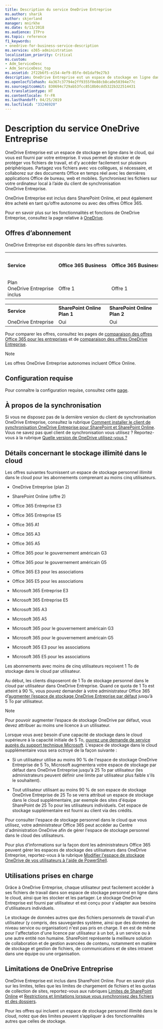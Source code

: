 ```yaml
---
title: Description du service OneDrive Entreprise
ms.author: sharik
author: skjerland
manager: mnirkhe
ms.date: 6/13/2018
ms.audience: ITPro
ms.topic: reference
f1_keywords:
- onedrive-for-business-service-description
ms.service: o365-administration
localization_priority: Critical
ms.custom:
- Adm_ServiceDesc
- Adm_ServiceDesc_top
ms.assetid: 2f22b6f5-e154-4ef9-85fe-0d1daf9e27b3
description: OneDrive Entreprise est un espace de stockage en ligne dans le cloud, qui vous est fourni par votre entreprise. Il vous permet de stocker et de protéger vos fichiers de travail, et d’y accéder facilement sur plusieurs périphériques. Partagez vos fichiers avec vos collègues, si nécessaire, et collaborez sur des documents Office en temps réel avec les dernières applications Office de bureau, web et mobiles. Synchronisez les fichiers sur votre ordinateur local à l’aide du client de synchronisation OneDrive Entreprise.
ms.openlocfilehash: 4a367c37794e2ff9355f0e88cb8ca0e50394e77c
ms.sourcegitcommit: 830694c729ab53fcc8518b0cdd5322b322514431
ms.translationtype: HT
ms.contentlocale: fr-FR
ms.lasthandoff: 04/25/2019
ms.locfileid: "33246920"
---
```

# <a name="onedrive-for-business-service-description"></a>Description du service OneDrive Entreprise

OneDrive Entreprise est un espace de stockage en ligne dans le cloud, qui vous est fourni par votre entreprise. Il vous permet de stocker et de protéger vos fichiers de travail, et d’y accéder facilement sur plusieurs périphériques. Partagez vos fichiers avec vos collègues, si nécessaire, et collaborez sur des documents Office en temps réel avec les dernières applications Office de bureau, web et mobiles. Synchronisez les fichiers sur votre ordinateur local à l’aide du client de synchronisation OneDrive Entreprise.
  
OneDrive Entreprise est inclus dans SharePoint Online, et peut également être acheté en tant qu’offre autonome ou avec des offres Office 365. 
  
Pour en savoir plus sur les fonctionnalités et fonctions de OneDrive Entreprise, consultez la page relative à [OneDrive](https://go.microsoft.com/fwlink/?linkid=850345).
  
## <a name="subscription-plans"></a>Offres d’abonnement

OneDrive Entreprise est disponible dans les offres suivantes.
  
||||||||||
|:-----|:-----|:-----|:-----|:-----|:-----|:-----|:-----|:-----|
|**Service** <br/> |**Office 365 Business** <br/> |**Office 365 Business Essentials** <br/> |**Office 365 Business Premium** <br/> |**Office 365 ProPlus** <br/> |**Office 365 Entreprise E1** <br/> |**Office 365 Entreprise E3** <br/> |**Office 365 Entreprise E5** <br/> |**Office 365 Entreprise F1** <br/> |
|Plan OneDrive Entreprise inclus  <br/> |Offre 1  <br/> |Offre 1  <br/> |Offre 1  <br/> |Offre 1  <br/> |Offre 1  <br/> |Offre 2  <br/> |Offre 2  <br/> |Offre F (anciennement Offre K)  <br/> |
   
||||
|:-----|:-----|:-----|
|**Service** <br/> |**SharePoint Online Plan 1** <br/> |**SharePoint Online Plan 2** <br/> |
|OneDrive Entreprise  <br/> |Oui  <br/> |Oui  <br/> |
   
Pour comparer les offres, consultez les pages de [comparaison des offres Office 365 pour les entreprises](https://go.microsoft.com/fwlink/?linkid=799177) et de [comparaison des offres OneDrive Entreprise](https://products.office.com/fr-FR/onedrive-for-business/compare-onedrive-for-business-plans). 
  
> [!NOTE]
> Les offres OneDrive Entreprise autonomes incluent Office Online. 
  
## <a name="system-requirements"></a>Configuration requise

Pour connaître la configuration requise, consultez cette [page](https://go.microsoft.com/fwlink/?linkid=837584).
  
## <a name="about-sync"></a>À propos de la synchronisation

Si vous ne disposez pas de la dernière version du client de synchronisation OneDrive Entreprise, consultez la rubrique [Comment installer le client de synchronisation OneDrive Entreprise pour SharePoint et SharePoint Online](https://support.microsoft.com/fr-FR/help/2903984/how-to-install-onedrive-for-business-for-sharepoint-and-sharepoint-onl). Vous ne savez pas quel client de synchronisation vous utilisez ? Reportez-vous à la rubrique [Quelle version de OneDrive utilisez-vous ?](https://go.microsoft.com/fwlink/?linkid=846624)
  
## <a name="unlimited-cloud-storage-details"></a>Détails concernant le stockage illimité dans le cloud

Les offres suivantes fournissent un espace de stockage personnel illimité dans le cloud pour les abonnements comprenant au moins cinq utilisateurs.
  
- OneDrive Entreprise (plan 2)
    
- SharePoint Online (offre 2)
    
- Office 365 Entreprise E3
    
- Office 365 Entreprise E5
    
- Office 365 A1
    
- Office 365 A3
    
- Office 365 A5
    
- Office 365 pour le gouvernement américain G3
    
- Office 365 pour le gouvernement américain G5
    
- Office 365 E3 pour les associations
    
- Office 365 E5 pour les associations
    
- Microsoft 365 Entreprise E3
    
- Microsoft 365 Entreprise E5
    
- Microsoft 365 A3
    
- Microsoft 365 A5
    
- Microsoft 365 pour le gouvernement américain G3
    
- Microsoft 365 pour le gouvernement américain G5
    
- Microsoft 365 E3 pour les associations
    
- Microsoft 365 E5 pour les associations
    
Les abonnements avec moins de cinq utilisateurs reçoivent 1 To de stockage dans le cloud par utilisateur. 
  
Au début, les clients disposeront de 1 To de stockage personnel dans le cloud par utilisateur dans OneDrive Entreprise. Quand ce quota de 1 To est atteint à 90 %, vous pouvez demander à votre administrateur Office 365 d’[augmenter l’espace de stockage OneDrive Entreprise par défaut](https://go.microsoft.com/fwlink/?linkid=838024) jusqu’à 5 To par utilisateur. 
  
> [!NOTE]
> Pour pouvoir augmenter l’espace de stockage OneDrive par défaut, vous devez attribuer au moins une licence à un utilisateur. 
  
Lorsque vous avez besoin d'une capacité de stockage dans le cloud supérieure à la capacité initiale de 5 To, [ouvrez une demande de service auprès du support technique Microsoft](https://go.microsoft.com/fwlink/?linkid=869559). L'espace de stockage dans le cloud supplémentaire vous sera octroyé de la façon suivante : 
  
- Si un utilisateur utilise au moins 90 % de l'espace de stockage OneDrive Entreprise de 5 To, Microsoft augmentera votre espace de stockage par défaut dans OneDrive Entreprise jusqu'à 25 To par utilisateur (les administrateurs peuvent définir une limite par utilisateur plus faible s'ils le souhaitent). 
    
- Tout utilisateur utilisant au moins 90 % de son espace de stockage OneDrive Entreprise de 25 To se verra attribué un espace de stockage dans le cloud supplémentaire, par exemple des sites d'équipe SharePoint de 25 To pour les utilisateurs individuels. Cet espace de stockage supplémentaire est fourni au client via des crédits.
    
Pour consulter l'espace de stockage personnel dans le cloud que vous utilisez, votre administrateur Office 365 peut accéder au Centre d'administration OneDrive afin de gérer l'espace de stockage personnel dans le cloud des utilisateurs. 
  
Pour plus d'informations sur la façon dont les administrateurs Office 365 peuvent gérer les espaces de stockage des utilisateurs dans OneDrive Entreprise, reportez-vous à la rubrique [Modifier l'espace de stockage OneDrive de vos utilisateurs à l'aide de PowerShell](https://go.microsoft.com/fwlink/?linkid=866402). 
  
## <a name="supported-uses"></a>Utilisations prises en charge

Grâce à OneDrive Entreprise, chaque utilisateur peut facilement accéder à ses fichiers de travail dans son espace de stockage personnel en ligne dans le cloud, ainsi que les stocker et les partager. Le stockage OneDrive Entreprise est fourni par utilisateur et est conçu pour s'adapter aux besoins d'utilisateurs individuels.
  
Le stockage de données autres que des fichiers personnels de travail d'un utilisateur (y compris, des sauvegardes système, ainsi que des données de niveau service ou organisation) n'est pas pris en charge. Il en est de même pour l'affectation d'une licence par utilisateur à un bot, à un service ou à une autre entité non humaine. SharePoint représente la meilleure solution de collaboration et de gestion avancées de contenu, notamment en matière de stockage et gestion de fichiers, de communications et de sites intranet dans une équipe ou une organisation.
  
## <a name="onedrive-for-business-limitations"></a>Limitations de OneDrive Entreprise

OneDrive Entreprise est inclus dans SharePoint Online. Pour en savoir plus sur les limites, telles que les limites de chargement de fichiers et les quotas de collection de sites, reportez-vous aux rubriques [Limites de SharePoint Online](https://go.microsoft.com/fwlink/?linkid=829156) et [Restrictions et limitations lorsque vous synchronisez des fichiers et des dossiers](https://support.microsoft.com/fr-FR/help/3125202/restrictions-and-limitations-when-you-sync-files-and-folders).
  
Pour les offres qui incluent un espace de stockage personnel illimité dans le cloud, notez que des limites peuvent s’appliquer à des fonctionnalités autres que celles de stockage. 
  

